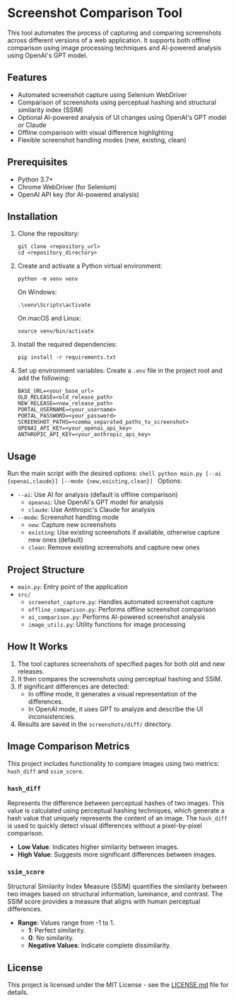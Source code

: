 # Screenshot Comparison Tool

This tool automates the process of capturing and comparing screenshots across different versions of a web application. It supports both offline comparison using image processing techniques and AI-powered analysis using OpenAI's GPT model.

## Features

- Automated screenshot capture using Selenium WebDriver
- Comparison of screenshots using perceptual hashing and structural similarity index (SSIM)
- Optional AI-powered analysis of UI changes using OpenAI's GPT model or Claude
- Offline comparison with visual difference highlighting
- Flexible screenshot handling modes (new, existing, clean)

## Prerequisites

- Python 3.7+
- Chrome WebDriver (for Selenium)
- OpenAI API key (for AI-powered analysis)

## Installation

1. Clone the repository:
    ```shell
    git clone <repository_url>
    cd <repository_directory>
    ```

2. Create and activate a Python virtual environment:
    ```shell
    python -m venv venv
    ```

      On Windows:
      ```shell
      .\venv\Scripts\activate
      ```
    
      On macOS and Linux:
      ```shell
      source venv/bin/activate
      ```

  

3. Install the required dependencies:
    ```shell
    pip install -r requirements.txt
    ```

4. Set up environment variables:
Create a `.env` file in the project root and add the following:
    ```
    BASE_URL=<your_base_url>
    OLD_RELEASE=<old_release_path>
    NEW_RELEASE=<new_release_path>
    PORTAL_USERNAME=<your_username>
    PORTAL_PASSWORD=<your_password>
    SCREENSHOT_PATHS=<comma_separated_paths_to_screenshot>
    OPENAI_API_KEY=<your_openai_api_key>
    ANTHROPIC_API_KEY=<your_anthropic_api_key>
    ```

## Usage

Run the main script with the desired options:
    ```shell
    python main.py [--ai {openai,claude}] [--mode {new,existing,clean}]
    ```
Options:
- `--ai`: Use AI for analysis (default is offline comparison)
  - `opeanai`: Use OpenAI's GPT model for analysis
  - `claude`: Use Anthropic's Claude for analysis
- `--mode`: Screenshot handling mode
  - `new`: Capture new screenshots
  - `existing`: Use existing screenshots if available, otherwise capture new ones (default)
  - `clean`: Remove existing screenshots and capture new ones

## Project Structure

- `main.py`: Entry point of the application
- `src/`
  - `screenshot_capture.py`: Handles automated screenshot capture
  - `offline_comparison.py`: Performs offline screenshot comparison
  - `ai_comparison.py`: Performs AI-powered screenshot analysis
  - `image_utils.py`: Utility functions for image processing

## How It Works

1. The tool captures screenshots of specified pages for both old and new releases.
2. It then compares the screenshots using perceptual hashing and SSIM.
3. If significant differences are detected:
   - In offline mode, it generates a visual representation of the differences.
   - In OpenAI mode, it uses GPT to analyze and describe the UI inconsistencies.
4. Results are saved in the `screenshots/diff/` directory.

## Image Comparison Metrics

This project includes functionality to compare images using two metrics: `hash_diff` and `ssim_score`.

### `hash_diff`

Represents the difference between perceptual hashes of two images. This value is calculated using perceptual hashing techniques, which generate a hash value that uniquely represents the content of an image. The `hash_diff` is used to quickly detect visual differences without a pixel-by-pixel comparison.

- **Low Value**: Indicates higher similarity between images.
- **High Value**: Suggests more significant differences between images.

### `ssim_score`

Structural Similarity Index Measure (SSIM) quantifies the similarity between two images based on structural information, luminance, and contrast. The SSIM score provides a measure that aligns with human perceptual differences.

- **Range**: Values range from -1 to 1.
  - **1**: Perfect similarity.
  - **0**: No similarity.
  - **Negative Values**: Indicate complete dissimilarity.

## License

This project is licensed under the MIT License - see the [LICENSE.md](LICENSE.md) file for details.